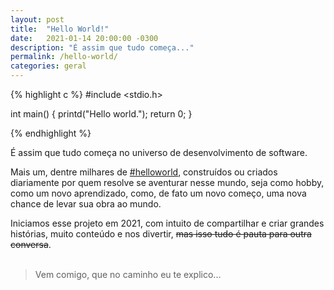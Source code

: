 ```yaml
---
layout: post
title:  "Hello World!"
date:   2021-01-14 20:00:00 -0300
description: "É assim que tudo começa..."
permalink: /hello-world/
categories: geral
---
```


{% highlight c %}
#include <stdio.h>

int main() {
    printd("Hello world.");
    return 0;
}

{% endhighlight %}

É assim que tudo começa no universo de desenvolvimento de software.

Mais um, dentre milhares de [#helloworld][1], construídos ou criados diariamente por quem resolve se aventurar nesse mundo, seja como hobby, como um novo aprendizado, como, de fato um novo começo, uma nova chance de levar sua obra ao mundo.

Iniciamos esse projeto em 2021, com intuito de compartilhar e criar grandes histórias, muito conteúdo e nos divertir, <s>mas isso tudo é pauta para outra conversa</s>.
<br><br>
<blockquote>Vem comigo, que no caminho eu te explico...</blockquote>

 [1]: https://twitter.com/search?q=helloworld&src=typed_query
